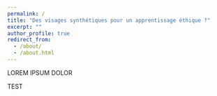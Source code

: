 ```yaml
---
permalink: /
title: "Des visages synthétiques pour un apprentissage éthique ?"
excerpt: ""
author_profile: true
redirect_from: 
  - /about/
  - /about.html
---
```


LOREM IPSUM DOLOR

TEST